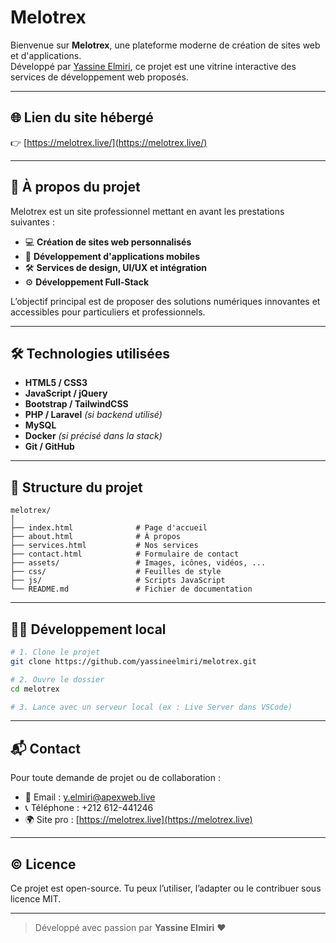 #  Melotrex

Bienvenue sur **Melotrex**, une plateforme moderne de création de sites web et d'applications.  
Développé par [Yassine Elmiri](https://github.com/yassineelmiri), ce projet est une vitrine interactive des services de développement web proposés.

---

## 🌐 Lien du site hébergé

👉 [https://melotrex.live/](https://melotrex.live/)

---

## 🚀 À propos du projet

Melotrex est un site professionnel mettant en avant les prestations suivantes :

- 💻 **Création de sites web personnalisés**
- 📱 **Développement d'applications mobiles**
- 🛠️ **Services de design, UI/UX et intégration**
- ⚙️ **Développement Full-Stack**

L’objectif principal est de proposer des solutions numériques innovantes et accessibles pour particuliers et professionnels.

---

## 🛠️ Technologies utilisées

- **HTML5 / CSS3**
- **JavaScript / jQuery**
- **Bootstrap / TailwindCSS**
- **PHP / Laravel** *(si backend utilisé)*
- **MySQL**
- **Docker** *(si précisé dans la stack)*
- **Git / GitHub**

---

## 📁 Structure du projet

```
melotrex/
│
├── index.html              # Page d'accueil
├── about.html              # À propos
├── services.html           # Nos services
├── contact.html            # Formulaire de contact
├── assets/                 # Images, icônes, vidéos, ...
├── css/                    # Feuilles de style
├── js/                     # Scripts JavaScript
└── README.md               # Fichier de documentation
```

---

## 🧑‍💻 Développement local

```bash
# 1. Clone le projet
git clone https://github.com/yassineelmiri/melotrex.git

# 2. Ouvre le dossier
cd melotrex

# 3. Lance avec un serveur local (ex : Live Server dans VSCode)
```

---

## 📬 Contact

Pour toute demande de projet ou de collaboration :

- 📧 Email : y.elmiri@apexweb.live  
- 📞 Téléphone : +212 612-441246  
- 🌍 Site pro : [https://melotrex.live](https://melotrex.live)

---

## ©️ Licence

Ce projet est open-source. Tu peux l’utiliser, l’adapter ou le contribuer sous licence MIT.

---

> Développé avec passion par **Yassine Elmiri** ❤️
```
